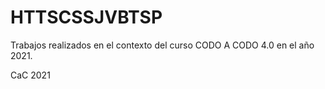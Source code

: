 # HTTSCSSJVBTSP

Trabajos realizados en el contexto del curso CODO A CODO 4.0 en el año 2021.

CaC 2021
